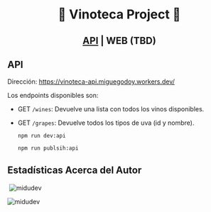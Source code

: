 <div align="center">
<h1> 🥂 Vinoteca Project 🍷</h1>

<h2><a href='https://vinoteca-api.miguegodoy.workers.dev/'>API</a> | WEB (TBD)</h2>
</div>

## API

Dirección: https://vinoteca-api.miguegodoy.workers.dev/

Los endpoints disponibles son:

- GET `/wines`: Devuelve una lista con todos los vinos disponibles.
- GET `/grapes`: Devuelve todos los tipos de uva (id y nombre).

  `npm run dev:api`

  `npm run publsih:api`

## Estadísticas Acerca del Autor

<p>&nbsp;<img align="center" src="https://jordinodejs.vercel.app/api?username=migueGodoy&show_icons=true&locale=es&theme=calm" alt="midudev" /></p>

<p><img align="left" src="https://jordinodejs.vercel.app/api/top-langs?username=migueGodoy&show_icons=true&locale=es&layout=compact&theme=calm&langs_count=8&hide=php,coffeescript" alt="midudev" /></p>

